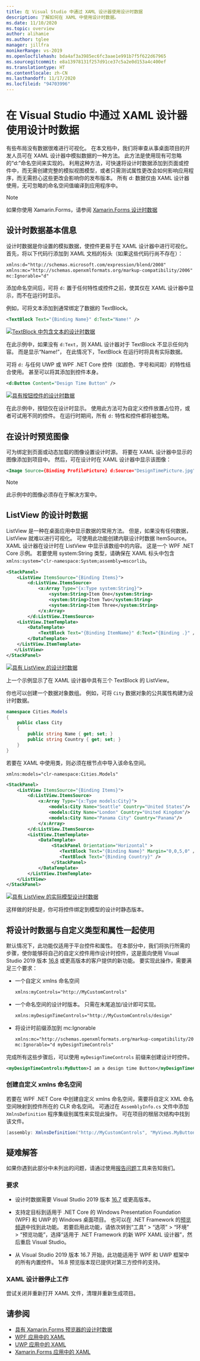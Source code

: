```yaml
---
title: 在 Visual Studio 中通过 XAML 设计器使用设计时数据
description: 了解如何在 XAML 中使用设计时数据。
ms.date: 11/10/2020
ms.topic: overview
author: alihamie
ms.author: tglee
manager: jillfra
monikerRange: vs-2019
ms.openlocfilehash: bda4af3a3985ec6fc3aae1e991b7f5f622d67965
ms.sourcegitcommit: e8a13978131f257d91ce37c5a2e0d153a4c400ef
ms.translationtype: HT
ms.contentlocale: zh-CN
ms.lasthandoff: 11/17/2020
ms.locfileid: "94703996"
---
```

# <a name="use-design-time-data-with-the-xaml-designer-in-visual-studio"></a>在 Visual Studio 中通过 XAML 设计器使用设计时数据

有些布局没有数据很难进行可视化。 在本文档中，我们将审查从事桌面项目的开发人员可在 XAML 设计器中模拟数据的一种方法。 此方法是使用现有可忽略的“d:”命名空间来实现的。 利用这种方法，可快速将设计时数据添加到页面或控件中，而无需创建完整的模拟视图模型，或者只需测试属性更改会如何影响应用程序，而无需担心这些更改会影响你的发布版本。 所有 d: 数据仅由 XAML 设计器使用，无可忽略的命名空间值编译到应用程序中。

> [!NOTE]
> 如果你使用 Xamarin.Forms，请参阅 [Xamarin.Forms 设计时数据](/xamarin/xamarin-forms/xaml/xaml-previewer/design-time-data)

## <a name="design-time-data-basics"></a>设计时数据基本信息

设计时数据是你设置的模拟数据，使控件更易于在 XAML 设计器中进行可视化。 首先，将以下代码行添加到 XAML 文档的标头（如果这些代码行尚不存在）：

```xml
xmlns:d="http://schemas.microsoft.com/expression/blend/2008"
xmlns:mc="http://schemas.openxmlformats.org/markup-compatibility/2006"
mc:Ignorable="d"
```

添加命名空间后，可将 `d:` 置于任何特性或控件之前，使其仅在 XAML 设计器中显示，而不在运行时显示。

例如，可将文本添加到通常绑定了数据的 TextBlock。

```xml
<TextBlock Text="{Binding Name}" d:Text="Name!" />
```

[![TextBlock 中包含文本的设计时数据](media\xaml-design-time-textblock.png "标签中包含文本的设计时数据")](media\xaml-design-time-textblock.png#lightbox)

在此示例中，如果没有 `d:Text`，则 XAML 设计器对于 TextBlock 不显示任何内容。 而是显示“Name!”， 在此情况下，TextBlock 在运行时将具有实际数据。

可将 `d:` 与任何 UWP 或 WPF .NET Core 控件（如颜色、字号和间距）的特性结合使用。 甚至可以将其添加到控件本身。

```xml
<d:Button Content="Design Time Button" />
```

[![具有按钮控件的设计时数据](media\xaml-design-time-button.png "具有按钮控件的设计时数据")](media\xaml-design-time-button.png#lightbox)

在此示例中，按钮仅在设计时显示。 使用此方法可为自定义控件放置占位符，或者可试用不同的控件。 在运行时期间，所有 `d:` 特性和控件都将被忽略。

## <a name="preview-images-at-design-time"></a>在设计时预览图像

可为绑定到页面或动态加载的图像设置设计时源。 将要在 XAML 设计器中显示的图像添加到项目中。 然后，可在设计时在 XAML 设计器中显示该图像：

```xml
<Image Source={Binding ProfilePicture} d:Source="DesignTimePicture.jpg" />
```

> [!NOTE]
> 此示例中的图像必须存在于解决方案中。

## <a name="design-time-data-for-listviews"></a>ListView 的设计时数据

ListView 是一种在桌面应用中显示数据的常用方法。 但是，如果没有任何数据，ListView 就难以进行可视化。 可使用此功能创建内联设计时数据 ItemSource。 XAML 设计器在设计时在 ListView 中显示该数组中的内容。 这是一个 WPF .NET Core 示例。 若要使用 system:String 类型，请确保在 XAML 标头中包含 `xmlns:system="clr-namespace:System;assembly=mscorlib`。

```xml
<StackPanel>
    <ListView ItemsSource="{Binding Items}">
        <d:ListView.ItemsSource>
            <x:Array Type="{x:Type system:String}">
                <system:String>Item One</system:String>
                <system:String>Item Two</system:String>
                <system:String>Item Three</system:String>
            </x:Array>
        </d:ListView.ItemsSource>
    <ListView.ItemTemplate>
        <DataTemplate>
            <TextBlock Text="{Binding ItemName}" d:Text="{Binding .}" />
        </DataTemplate>
    </ListView.ItemTemplate>
   </ListView>
</StackPanel>
```

[![具有 ListView 的设计时数据](media\xaml-design-time-listview-strings.png "具有 ListView 的设计时数据")](media\xaml-design-time-listview-strings.png#lightbox)

上一个示例显示了在 XAML 设计器中具有三个 TextBlock 的 ListView。

你也可以创建一个数据对象数组。 例如，可将 `City` 数据对象的公共属性构建为设计时数据。

```csharp
namespace Cities.Models
{
    public class City
    {
        public string Name { get; set; }
        public string Country { get; set; }
    }
}
```

若要在 XAML 中使用类，则必须在根节点中导入该命名空间。

```xaml
xmlns:models="clr-namespace:Cities.Models"
```

```xml
<StackPanel>
    <ListView ItemsSource="{Binding Items}">
        <d:ListView.ItemsSource>
            <x:Array Type="{x:Type models:City}">
                <models:City Name="Seattle" Country="United States"/>
                <models:City Name="London" Country="United Kingdom"/>
                <models:City Name="Panama City" Country="Panama"/>
            </x:Array>
        </d:ListView.ItemsSource>
        <ListView.ItemTemplate>
            <DataTemplate>
                 <StackPanel Orientation="Horizontal" >
                    <TextBlock Text="{Binding Name}" Margin="0,0,5,0" />
                    <TextBlock Text="{Binding Country}" />
                 </StackPanel>
            </DataTemplate>
        </ListView.ItemTemplate>
    </ListView>
</StackPanel>
```

[![具有 ListView 的实际模型设计时数据](media\xaml-design-time-listview-models.png "具有 ListView 的实际模型设计时数据")](media\xaml-design-time-listview-models.png#lightbox)

这样做的好处是，你可将控件绑定到模型的设计时静态版本。

## <a name="use-design-time-data-with-custom-types-and-properties"></a>将设计时数据与自定义类型和属性一起使用

默认情况下，此功能仅适用于平台控件和属性。 在本部分中，我们将执行所需的步骤，使你能够将自己的自定义控件用作设计时控件，这是面向使用 Visual Studio 2019 版本 [16.8](/visualstudio/releases/2019/release-notes/) 或更高版本的客户提供的新功能。 要实现此操作，需要满足三个要求：

- 一个自定义 xmlns 命名空间

    ```xml
    xmlns:myControls="http://MyCustomControls"
    ```

- 一个命名空间的设计时版本。 只需在末尾追加/设计即可实现。

     ```xml
    xmlns:myDesignTimeControls="http://MyCustomControls/design"
    ```

- 将设计时前缀添加到 mc:Ignorable

    ```xml
    xmlns:mc="http://schemas.openxmlformats.org/markup-compatibility/2006"
    mc:Ignorable="d myDesignTimeControls"
    ```

完成所有这些步骤后，可以使用 `myDesignTimeControls` 前缀来创建设计时控件。

```xml
<myDesignTimeControls:MyButton>I am a design time Button</myDesignTimeControls:MyButton>
```

### <a name="creating-a-custom-xmlns-namespace"></a>创建自定义 xmlns 命名空间

若要在 WPF .NET Core 中创建自定义 xmlns 命名空间，需要将自定义 XML 命名空间映射到控件所在的 CLR 命名空间。 可通过在 `AssemblyInfo.cs` 文件中添加 `XmlnsDefinition` 程序集级别属性来实现此操作。 可在项目的根层次结构中找到该文件。

   ```C#
[assembly: XmlnsDefinition("http://MyCustomControls", "MyViews.MyButtons")]
   ```

## <a name="troubleshooting"></a>疑难解答

如果你遇到此部分中未列出的问题，请通过使用[报告问题](../ide/how-to-report-a-problem-with-visual-studio.md)工具来告知我们。

### <a name="requirements"></a>要求

- 设计时数据需要 Visual Studio 2019 版本 [16.7](/visualstudio/releases/2019/release-notes) 或更高版本。

- 支持定目标到适用于 .NET Core 的 Windows Presentation Foundation (WPF) 和 UWP 的 Windows 桌面项目。 也可以在 .NET Framework 的[预览频道](/visualstudio/releases/2019/release-notes-preview)中找到此功能。 若要启用此功能，请依次转到“工具” > “选项” > “环境” > “预览功能”，选择“适用于 .NET Framework 的新 WPF XAML 设计器”，然后重启 Visual Studio。

- 从 Visual Studio 2019 版本 16.7 开始，此功能适用于 WPF 和 UWP 框架中的所有内置控件。 16.8 预览版本现已提供对第三方控件的支持。

### <a name="the-xaml-designer-stopped-working"></a>XAML 设计器停止工作

尝试关闭并重新打开 XAML 文件，清理并重新生成项目。

## <a name="see-also"></a>请参阅

- [具有 Xamarin.Forms 预览器的设计时数据](/xamarin/xamarin-forms/xaml/xaml-Designer/design-time-data/)
- [WPF 应用中的 XAML](/dotnet/framework/wpf/advanced/xaml-in-wpf)
- [UWP 应用中的 XAML](/windows/uwp/xaml-platform/xaml-overview)
- [Xamarin.Forms 应用中的 XAML](/xamarin/xamarin-forms/xaml/)